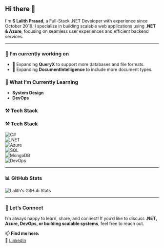 ## Hi there 👋

I'm **S Lalith Prasad**, a Full-Stack .NET Developer with experience since October 2019. I specialize in building scalable web applications using **.NET & Azure**, focusing on seamless user experiences and efficient backend services.

---

### 🔭 I’m currently working on 

- 🔹 Expanding **QueryX** to support more databases and file formats.  
- 🔹 Expanding **DocumentIntelligence** to include more document types.

### 🌱 What I’m Currently Learning
- **System Design**  
- **DevOps**

### ⚒️ Tech Stack  
### ⚒️ Tech Stack  
![C#](https://img.shields.io/badge/C%23-239120?style=for-the-badge&logo=c-sharp&logoColor=white)  
![.NET](https://img.shields.io/badge/.NET-512BD4?style=for-the-badge&logo=dotnet&logoColor=white)  
![Azure](https://img.shields.io/badge/Azure-0078D4?style=for-the-badge&logo=microsoftazure&logoColor=white)  
![SQL](https://img.shields.io/badge/MS%20SQL-CC2927?style=for-the-badge&logo=microsoftsqlserver&logoColor=white)  
![MongoDB](https://img.shields.io/badge/MongoDB-47A248?style=for-the-badge&logo=mongodb&logoColor=white)  
![DevOps](https://img.shields.io/badge/Azure%20DevOps-0078D7?style=for-the-badge&logo=azuredevops&logoColor=white)  


---

### 📊 GitHub Stats
![Lalith's GitHub Stats](https://github-readme-stats.vercel.app/api?username=slalithprasad&show_icons=true&theme=tokyonight)

---

### 🤝 Let’s Connect  

I’m always happy to learn, share, and connect! If you’d like to discuss **.NET, Azure, DevOps, or building scalable systems**, feel free to reach out.  

📫 **Find me here:**  
🔗 [LinkedIn](https://www.linkedin.com/in/s-lalith-prasad-4ab13b248/) 
